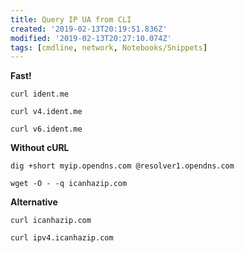 ```yaml
---
title: Query IP UA from CLI
created: '2019-02-13T20:19:51.836Z'
modified: '2019-02-13T20:27:10.074Z'
tags: [cmdline, network, Notebooks/Snippets]
---
```


**Fast!**

`curl ident.me`

`curl v4.ident.me`

`curl v6.ident.me`

**Without cURL**

`dig +short myip.opendns.com @resolver1.opendns.com`

`wget -O - -q icanhazip.com`

**Alternative**

`curl icanhazip.com`

`curl ipv4.icanhazip.com`
